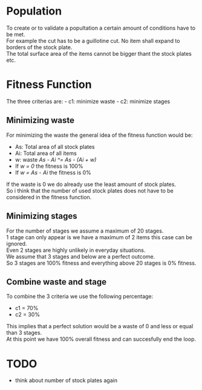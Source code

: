 # Population
To create or to validate a popultation a certain amount of conditions have to be met.  
For example the cut has to be a guillotine cut. No item shall expand to borders of the stock plate.  
The total surface area of the items cannot be bigger thant the stock plates etc.

# Fitness Function
The three criterias are:
    - c1: minimize waste
    - c2: minimize stages

## Minimizing waste
For minimizing the waste the general idea of the fitness function would be:  
- As: Total area of all stock plates
- Ai: Total area of all items
- w: waste
*As - Ai ^= As - (Ai + w)*  
- If *w = 0* the fitness is 100%
- If *w = As - Ai* the fitness is 0%

If the waste is 0 we do already use the least amount of stock plates.  
So i think that the number of used stock plates does not have to be considered in the fitness function.

## Minimizing stages
For the number of stages we assume a maximum of 20 stages.  
1 stage can only appear is we have a maximum of 2 items this case can be ignored.  
Even 2 stages are highly unlikely in everyday situations.  
We assume that 3 stages and below are a perfect outcome.  
So 3 stages are 100% fitness and everything above 20 stages is 0% fitness.

## Combine waste and stage
To combine the 3 criteria we use the following percentage:
- c1 = 70%
- c2 = 30%

This implies that a perfect solution would be a waste of 0 and less or equal than 3 stages.  
At this point we have 100% overall fitness and can succesfully end the loop.

# TODO
- think about number of stock plates again
